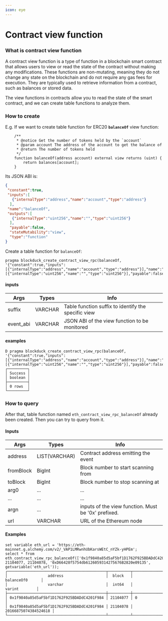 ```yaml
---
icon: eye
---
```


# Contract view function

### What is contract view function

A contract view function is a type of function in a blockchain smart contract that allows users to view or read the state of the contract without making any modifications. These functions are non-mutating, meaning they do not change any state on the blockchain and do not require any gas fees for execution. They are typically used to retrieve information from a contract, such as balances or stored data.

The view functions in contracts allow you to read the state of the smart contract, and we can create table functions to analyze them.

### How to create

E.g. If we want to create table function for ERC20 **`balanceOf`** view function:

```
    /**
     * @notice Get the number of tokens held by the `account`
     * @param account The address of the account to get the balance of
     * @return The number of tokens held
     */
    function balanceOf(address account) external view returns (uint) {
        return balances[account];
    }
```

Its JSON ABI is:

```json
{
 "constant":true,
 "inputs":[
   {"internalType":"address","name":"account","type":"address"}
  ],
 "name":"balanceOf",
 "outputs":[
   {"internalType":"uint256","name":"","type":"uint256"}
  ],
  "payable":false,
  "stateMutability":"view",
  "type":"function"
}
```

Create a table function for `balanceOf`:

```
pragma blockduck_create_contract_view_rpc(balanceOf, '{"constant":true,"inputs":[{"internalType":"address","name":"account","type":"address"}],"name":"balanceOf","outputs":[{"internalType":"uint256","name":"","type":"uint256"}],"payable":false,"stateMutability":"view","type":"function"}');
```

#### **inputs**

| Args       | Types   | Info                                                |
| ---------- | ------- | --------------------------------------------------- |
| suffix     | VARCHAR | Table function suffix to identify the specific view |
| event\_abi | VARCHAR | JSON ABI of the view function to be monitored       |

#### **examples**

```
D pragma blockduck_create_contract_view_rpc(balanceOf, '{"constant":true,"inputs":[{"internalType":"address","name":"account","type":"address"}],"name":"balanceOf","outputs":[{"internalType":"uint256","name":"","type":"uint256"}],"payable":false,"stateMutability":"view","type":"function"}');
┌─────────┐
│ Success │
│ boolean │
├─────────┤
│ 0 rows  │
└─────────┘
```

### How to query

After that, table function named `eth_contract_view_rpc_balanceOf` already been created. Then you can try to query from it.

#### **Inputs**

| Args      | Types         | Info                                                |
| --------- | ------------- | --------------------------------------------------- |
| address   | LIST(VARCHAR) | Contract address emitting the event                 |
| fromBlock | BigInt        | Block number to start scanning from                 |
| toBlock   | BigInt        | Block number to stop scanning at                    |
| arg0      | ...           | ...                                                 |
| ...       | ...           | ...                                                 |
| argn      | ...           | inputs of the view function. Must be '0x' prefixed. |
| url       | VARCHAR       | URL of the Ethereum node                            |

#### **Examples**

```
set variable eth_url = 'https://eth-mainnet.g.alchemy.com/v2/_VAP1LMRwnhUbKarsWEtC_nYZk-yHPEm';
select * from eth_contract_view_rpc_balanceOf(['0x1f9840a85d5aF5bf1D1762F925BDADdC4201F984']::varchar[], 21104077, 21104078, '0xD66428f5754db6126059314275676B2820e09135', getvariable('eth_url'));
┌────────────────────────────────────────────┬──────────┬──────────────────────┐
│                  address                   │  block   │      balanceOf0      │
│                  varchar                   │  int64   │        varint        │
├────────────────────────────────────────────┼──────────┼──────────────────────┤
│ 0x1f9840a85d5aF5bf1D1762F925BDADdC4201F984 │ 21104077 │ 0                    │
│ 0x1f9840a85d5aF5bf1D1762F925BDADdC4201F984 │ 21104078 │ 20166875074384524618 │
└────────────────────────────────────────────┴──────────┴──────────────────────┘
```
